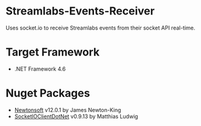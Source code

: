 # Streamlabs-Events-Receiver
Uses socket.io to receive Streamlabs events from their socket API real-time.

# Target Framework
- .NET Framework 4.6

# Nuget Packages
- [Newtonsoft](https://www.newtonsoft.com/json) v12.0.1 by James Newton-King
- [SocketIOClientDotNet](https://github.com/Quobject/SocketIoClientDotNet/) v0.9.13 by Matthias Ludwig
